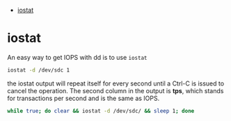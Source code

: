 <!--ts-->
   * [iostat](#iostat)

<!-- Added by: gil_diy, at: Sun 02 Oct 2022 09:18:58 IDT -->

<!--te-->

# iostat

An easy way to get IOPS with dd is to use `iostat` 

```bash
iostat -d /dev/sdc 1
```

the iostat output will repeat itself for every second until a Ctrl-C is issued to cancel the operation.
The second column in the output is **tps**, which stands for transactions per second and is the same as IOPS.

```bash
while true; do clear && iostat -d /dev/sdc/ && sleep 1; done
```